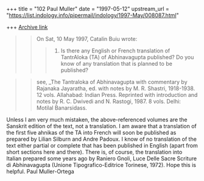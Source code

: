+++
title = "102 Paul Muller"
date = "1997-05-12"
upstream_url = "https://list.indology.info/pipermail/indology/1997-May/008087.html"

+++
[Archive link](https://list.indology.info/pipermail/indology/1997-May/008087.html)

>>On Sat, 10 May 1997, Catalin Buiu wrote:
>>> 1. Is there any English or French translation of TantrAloka (TA) of 
>>> Abhinavagupta published? Do you know of any translation that is planned 
>>> to be published?

>>see, _The Tantraloka of Abhinavagupta with commentary by Rajanaka
>>Jayaratha, ed. with notes by M. R. Shastri, 1918-1938. 12 vols. Allahabad:
>>Indian Press. Reprinted with introduction and notes by R. C. Dwivedi and
>>N. Rastogi, 1987. 8 vols. Delhi: Motilal Banarsidass.

Unless I am very much mistaken, the above-referenced volumes are 
the Sanskrit edition of the text, not a translation.  I am aware that
a translation of the first five ahnikas of the TA into French will soon be
published as prepared by Lilian Silburn and Andre Padoux. I know of no
translation of the text either partial or complete that has been published
in English (apart from short sections here and there).  There is, of course,
the translation into Italian prepared some years ago by Raniero Gnoli, Luce
Delle Sacre Scriture di Abhinavagupta (Unione Tipografico-Editrice
Torinese, 1972).
Hope this is helpful.
Paul Muller-Ortega 





